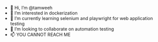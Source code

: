 - 👋 Hi, I’m @tamweeh
- 👀 I’m interested in dockerization
- 🌱 I’m currently learning selenium and playwright for web application testing
- 💞️ I’m looking to collaborate on automation testing
- 📫 YOU CANNOT REACH ME

<!---
tamweeh/tamweeh is a ✨ special ✨ repository because its `README.md` (this file) appears on your GitHub profile.
You can click the Preview link to take a look at your changes.
--->
